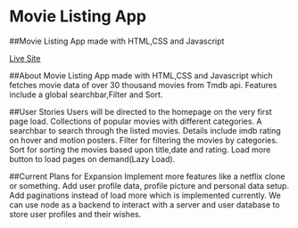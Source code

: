 # Movie Listing App

##Movie Listing App made with HTML,CSS and Javascript

[Live Site](https://app.netlify.com/sites/movieposter-listing-app/overview)

##About
Movie Listing App made with HTML,CSS and Javascript which fetches movie data of over 30 thousand movies from Tmdb api. 
Features include a global searchbar,Filter and Sort. 

##User Stories
Users will be directed to the homepage on the very first page load.
Collections of popular movies with different categories.
A searchbar to search through the listed movies.
Details include imdb rating on hover and motion posters.
Filter for filtering the movies by categories.
Sort for sorting the movies based upon title,date and rating.
Load more button to load pages on demand(Lazy Load).

##Current Plans for Expansion
Implement more features like a netflix clone or something.
Add user profile data, profile picture and personal data setup.
Add paginations instead of load more which is implemented currently.
We can use node as a backend to interact with a server and user database to store user profiles and their wishes.

